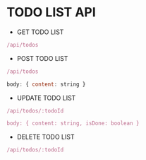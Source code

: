# TODO LIST API

- GET TODO LIST

```js
/api/todos
```

- POST TODO LIST

```js
/api/todos

body: { content: string }
```

- UPDATE TODO LIST

```js
/api/todos/:todoId

body: { content: string, isDone: boolean }
```

- DELETE TODO LIST

```js
/api/todos/:todoId
```
